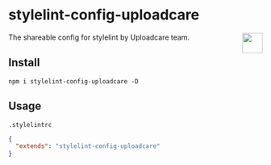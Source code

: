 # stylelint-config-uploadcare

<a href="https://uploadcare.com/?utm_source=github&utm_campaign=stylelint-config-uploadcare">
    <img align="right" width="40" height="40"
         src="https://ucarecdn.com/2f4864b7-ed0e-4411-965b-8148623aa680/uploadcare-logo-mark.svg"
         alt=""
         title="Uploadcare">
</a>

The shareable config for stylelint by Uploadcare team.

## Install

```
npm i stylelint-config-uploadcare -D
```

## Usage

`.stylelintrc`

```json
{
  "extends": "stylelint-config-uploadcare"
}
```
